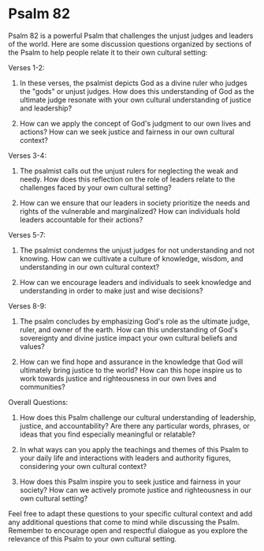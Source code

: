 # Psalm 82

Psalm 82 is a powerful Psalm that challenges the unjust judges and leaders of the world. Here are some discussion questions organized by sections of the Psalm to help people relate it to their own cultural setting:

Verses 1-2:

1. In these verses, the psalmist depicts God as a divine ruler who judges the "gods" or unjust judges. How does this understanding of God as the ultimate judge resonate with your own cultural understanding of justice and leadership?

2. How can we apply the concept of God's judgment to our own lives and actions? How can we seek justice and fairness in our own cultural context?

Verses 3-4:

1. The psalmist calls out the unjust rulers for neglecting the weak and needy. How does this reflection on the role of leaders relate to the challenges faced by your own cultural setting?

2. How can we ensure that our leaders in society prioritize the needs and rights of the vulnerable and marginalized? How can individuals hold leaders accountable for their actions?

Verses 5-7:

1. The psalmist condemns the unjust judges for not understanding and not knowing. How can we cultivate a culture of knowledge, wisdom, and understanding in our own cultural context?

2. How can we encourage leaders and individuals to seek knowledge and understanding in order to make just and wise decisions?

Verses 8-9:

1. The psalm concludes by emphasizing God's role as the ultimate judge, ruler, and owner of the earth. How can this understanding of God's sovereignty and divine justice impact your own cultural beliefs and values?

2. How can we find hope and assurance in the knowledge that God will ultimately bring justice to the world? How can this hope inspire us to work towards justice and righteousness in our own lives and communities?

Overall Questions:

1. How does this Psalm challenge our cultural understanding of leadership, justice, and accountability? Are there any particular words, phrases, or ideas that you find especially meaningful or relatable?

2. In what ways can you apply the teachings and themes of this Psalm to your daily life and interactions with leaders and authority figures, considering your own cultural context?

3. How does this Psalm inspire you to seek justice and fairness in your society? How can we actively promote justice and righteousness in our own cultural setting?

Feel free to adapt these questions to your specific cultural context and add any additional questions that come to mind while discussing the Psalm. Remember to encourage open and respectful dialogue as you explore the relevance of this Psalm to your own cultural setting.